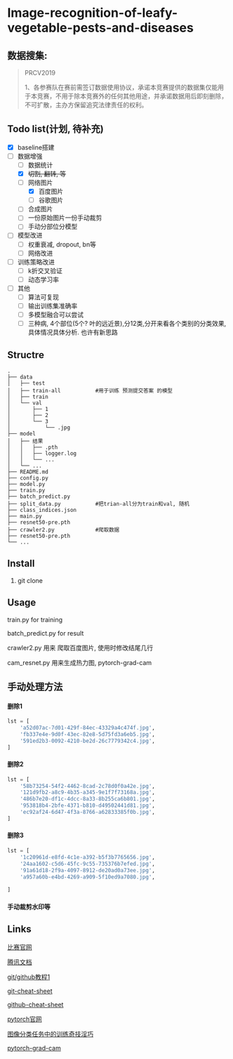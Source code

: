 # Image-recognition-of-leafy-vegetable-pests-and-diseases



## 数据搜集:



> PRCV2019
>
> 1、各参赛队在赛前需签订数据使用协议，承诺本竞赛提供的数据集仅能用于本竞赛，不用于除本竞赛外的任何其他用途，并承诺数据用后即刻删除，不可扩散，主办方保留追究法律责任的权利。









## Todo list(计划, 待补充)

- [x] baseline搭建
- [ ] 数据增强
  - [ ] 数据统计
  - [x] ~~切割, 翻转, 等~~
  - [ ] 网络图片
    - [x] 百度图片
    - [ ] 谷歌图片
  - [ ] 合成图片
  - [ ] 一份原始图片一份手动裁剪
  - [ ] 手动分部位分模型
- [ ] 模型改进
  - [ ] 权重衰减, dropout, bn等
  - [ ] 网络改进
- [ ] 训练策略改进
  - [ ] k折交叉验证
  - [ ] 动态学习率
- [ ] 其他
  - [ ] 算法可复现
  - [ ] 输出训练集准确率
  - [ ] 多模型融合可以尝试
  - [ ] 三种病, 4个部位(5个? 叶的远近景),分12类,分开来看各个类别的分类效果, 具体情况具体分析. 也许有新思路

## Structre

```
.
├── data
│   ├── test
│   ├── train-all			#用于训练 预测提交答案 的模型
│   ├── train
│   └── val
│       ├── 1
│       ├── 2
│       └── 3
│           └── .jpg
├── model
│   ├── 结果
│   │   ├── .pth
│   │   ├── logger.log
│   │   └── ...
│   └── ...
├── README.md
├── config.py
├── model.py
├── train.py
├── batch_predict.py
├── split_data.py  			#把trian-all分为train和val, 随机
├── class_indices.json
├── main.py
├── resnet50-pre.pth
├── crawler2.py 			#爬取数据
├── resnet50-pre.pth
└── ...
```

## Install

1. git clone

## Usage

train.py for training

batch_predict.py for result

crawler2.py 用来 爬取百度图片, 使用时修改结尾几行

cam_resnet.py 用来生成热力图, pytorch-grad-cam

## 手动处理方法

#### 删除1

```python
lst = [
    'a52d07ac-7d01-429f-84ec-43329a4c474f.jpg',
	'fb337e4e-9d0f-43ec-82e8-5d75fd3a6eb5.jpg',
	'591ed2b3-0092-4210-be2d-26c7779342c4.jpg',
]


```

#### 删除2

```python
lst = [
    '58b73254-54f2-4462-8cad-2c78d0f0a42e.jpg',
	'121d9fb2-a8c9-4b35-a345-9e1f7f73168a.jpg',
	'486b7e20-df1c-4dcc-8a33-8b255ca6b801.jpg',
	'953818b4-2bfe-4371-b810-d49502441d81.jpg',
	'ec92af24-6d47-4f3a-8766-a62833385f0b.jpg',
]

```



#### 删除3

```python
lst = [
    '1c20961d-e8fd-4c1e-a392-b5f3b7765656.jpg',
    '24aa1602-c5d6-45fc-9c55-735376b7efed.jpg',
    '91a61d18-2f9a-4097-8912-de20ad0a73ee.jpg',
    'a957a60b-e4bd-4269-a909-5f10ed9a7080.jpg',
    
]
```

#### 手动裁剪水印等




## Links

[比赛官网](https://challenge.xfyun.cn/topic/info?type=pests-diseases)

[腾讯文档](https://docs.qq.com/doc/DQ1FrUGFJeUxaTlhq)

[git/github教程1](https://www.liaoxuefeng.com/wiki/896043488029600/900375748016320)

[git-cheat-sheet](https://github.com/flyhigher139/Git-Cheat-Sheet)

[github-cheat-sheet](https://github.com/tiimgreen/github-cheat-sheet)

[pytorch官网](https://pytorch.org/)

[图像分类任务中的训练奇技淫巧](https://zhuanlan.zhihu.com/p/149789219)

[pytorch-grad-cam](https://github.com/jacobgil/pytorch-grad-cam)

